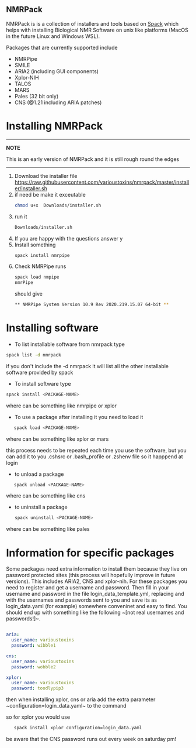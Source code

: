 ## NMRPack

NMRPack is is a collection of installers and tools based on [Spack](https://spack.io) which helps with installing Biological NMR Software on unix like platforms (MacOS in the future Linux and Windows WSL).

Packages that are currently supported include

* NMRPipe
* SMILE
* ARIA2 (including GUI components)
* Xplor-NIH
* TALOS
* MARS 
* Pales (32 bit only)
* CNS (@1.21 including ARIA patches)

# Installing NMRPack

---
**NOTE**

This is an early version of NMRPack and it is still rough round the edges

---

1. Download the installer file https://raw.githubusercontent.com/varioustoxins/nmrpack/master/installer/installer.sh
2. if need be make it exceutable 
   ```bash
   chmod u+x  Downloads/installer.sh
   ```
3. run it 
   ```bash
   Downloads/installer.sh
   ```
4. If you are happy with the questions answer y
5. Install something
    ```bash
    spack install nmrpipe
    ```
6. Check NMRPipe runs
    ```bash
    spack load nmpipe
    nmrPipe
    ```
    should give
    ```bash
    ** NMRPipe System Version 10.9 Rev 2020.219.15.07 64-bit **
    ```
# Installing software

* To list installable software from nmrpack type 

```bash
spack list -d nmrpack
```

if you don't include the -d nmrpack it will list all the other installable software provided by spack

* To install software type

```bash
spack install <PACKAGE-NAME>
```

where <PACKAGE-NAME> can be something like nmrpipe or xplor
   
* To use a package after installing it you need to load it
 
```bash
   spack load <PACKAGE-NAME>
   ```
   
where <PACKAGE-NAME> can be something like xplor or mars
   
this process needs to be repeated each time you use the software, but you can add it to you .cshsrc or .bash_profile or .zshenv file so it happpend at login
   
* to unload a package 

```bash
   spack unload <PACKAGE-NAME>
   ```

where <PACKAGE-NAME> can be something like cns
   
* to uninstall a package

   ```bash
   spack uninstall <PACKAGE-NAME>
   ```

where <PACKAGE-NAME> can be something like pales
   
# Information for specific packages

Some packages need extra information to install them because they live on password protected sites (this process will hopefully improve in future versions).
This includes ARIA2, CNS and xplor-nih. For these packages you need to register and get a username and password. Then fill in your username and password in the file login_data_template.yml, replacing <YOUR-USERNAME> and <YOUR-PASSWORD> with the usernames and passwords sent to you and save its as login_data.yaml (for example) somewhere conveninet and easy to find. You should end up with something like the following ~[not real usernames and passwords!]~.

```yaml

aria:
  user_name: varioustoxins
  password: wibble1

cns:
  user_name: varioustoxins
  password: wobble2

xplor:
  user_name: varioustoxins
  password: toodlypip3
```

then when installing xplor, cns or aria add the extra parameter ~configuration=login_data.yaml~ to the command

so for xplor you would use

```bash
   spack install xplor configuration=login_data.yaml
   ```

be aware that the CNS password runs out every week on saturday pm!


